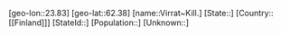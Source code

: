 ﻿---
location: [62.38,23.83]
mapzoom: [7,12] 
mapmarker: city 
type: City
tags:
- geo/City


SpocWebEntityId: 35320
isDeleted: false
confidential: public

---
[geo-lon::23.83]
[geo-lat::62.38]
[name::Virrat~Kill.]
[State::]
[Country::[[Finland]]]
[StateId::]
[Population::]
[Unknown::]

